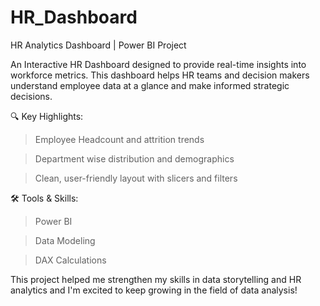 # HR_Dashboard

HR Analytics Dashboard | Power BI Project

An Interactive HR Dashboard designed to provide real-time insights into workforce metrics. This dashboard helps HR teams and decision makers understand employee data at a glance and make informed strategic decisions.

🔍 Key Highlights:
> Employee Headcount and attrition trends

> Department wise distribution and demographics

> Clean, user-friendly layout with slicers and filters

🛠️ Tools & Skills:
 > Power BI

 > Data Modeling

 > DAX Calculations
 
This project helped me strengthen my skills in data storytelling and HR analytics and I'm excited to keep growing in the field of data analysis!  
